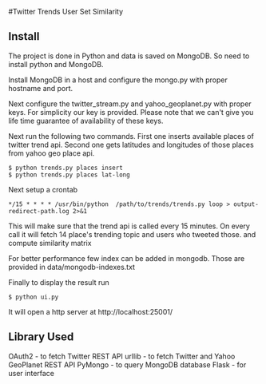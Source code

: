 
#Twitter Trends User Set Similarity

## Install

The project is done in Python and data is saved on MongoDB. So need to install
python and MongoDB.

Install MongoDB in a host and configure the mongo.py with proper hostname and port.

Next configure the twitter_stream.py and yahoo_geoplanet.py with proper keys. For simplicity
our key is provided. Please note that we can't give you life time guarantee of availability of
these keys.

Next run the following two commands. First one inserts available places of twitter trend api.
Second one gets latitudes and longitudes of those places from yahoo geo place api.

    $ python trends.py places insert
    $ python trends.py places lat-long


Next setup a crontab

    */15 * * * * /usr/bin/python  /path/to/trends/trends.py loop > output-redirect-path.log 2>&1


This will make sure that the trend api is called every 15 minutes. On every call it will fetch
 14 place's trending topic and users who tweeted those. and compute similarity matrix


For better performance few index can be added in mongodb. Those are provided in data/mongodb-indexes.txt

Finally to display the result run

    $ python ui.py

It will open a http server at http://localhost:25001/


## Library Used

OAuth2 - to fetch Twitter REST API
urllib - to fetch Twitter and Yahoo GeoPlanet REST API
PyMongo - to query MongoDB database
Flask - for user interface

